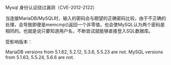 Mysql 身份认证绕过漏洞（CVE-2012-2122）

当连接MariaDB/MySQL时，输入的密码会与期望的正确密码比较，由于不正确的处理，会导致即便是memcmp()返回一个非零值，也会使MySQL认为两个密码是相同的。也就是说只要知道用户名，不断尝试就能够直接登入SQL数据库。

受影响版本：

MariaDB versions from 5.1.62, 5.2.12, 5.3.6, 5.5.23 are not.
MySQL versions from 5.1.63, 5.5.24, 5.6.6 are not.
